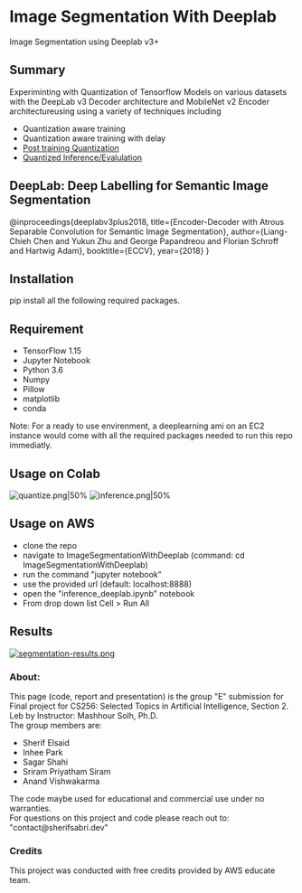# Image Segmentation With Deeplab
Image Segmentation using Deeplab v3+

## Summary
<p>Experiminting with Quantization of Tensorflow Models on various datasets with the DeepLab v3 Decoder architecture and MobileNet v2 Encoder architectureusing using a variety of techniques including 
<ul>
  <li>Quantization aware training </li>
  <li>Quantization aware training with delay </li>
  <li><a href="https://github.com/SherifSabri/ImageSegmentationWithDeeplab/blob/master/CS256_GroupE_PostQuantization.ipynb">Post training Quantization</a></li>
  <li> <a href="https://github.com/SherifSabri/ImageSegmentationWithDeeplab/blob/master/CS256_GroupE_inference_deeplab.ipynb">Quantized Inference/Evalulation </a></li>
</ul>
</p>

## DeepLab: Deep Labelling for Semantic Image Segmentation
@inproceedings{deeplabv3plus2018,
  title={Encoder-Decoder with Atrous Separable Convolution for Semantic Image Segmentation},
  author={Liang-Chieh Chen and Yukun Zhu and George Papandreou and Florian Schroff and Hartwig Adam},
  booktitle={ECCV},
  year={2018}
}

## Installation
pip install all the following required packages.

## Requirement
<ul>
  <li>TensorFlow 1.15</li>
  <li>Jupyter Notebook</li>
  <li>Python 3.6</li>
  <li>Numpy</li>
  <li>Pillow</li>
  <li>matplotlib</li>
  <li>conda</li>
</ul>
<p>Note: For a ready to use envirenment, a deeplearning ami on an EC2 instance would come with all the required packages needed to run this repo immediatly. </p>

## Usage on Colab
![quantize.png|50%](https://raw.github.com/SherifSabri/ImageSegmentationWithDeeplab/master/quantize.png)
![inference.png|50%](https://raw.github.com/SherifSabri/ImageSegmentationWithDeeplab/master/inference.png)

## Usage on AWS
<ul>
  <li>clone the repo</li>
  <li>navigate to ImageSegmentationWithDeeplab (command: cd ImageSegmentationWithDeeplab)</li>  
  <li>run the command "jupyter notebook"</li>  
  <li>use the provided url (default: localhost:8888)</li>
  <li>open the "inference_deeplab.ipynb" notebook</li>
  <li>From drop down list Cell > Run All </li>
</ul>

## Results
[![segmentation-results.png](https://i.postimg.cc/7PgkjyBQ/segmentation-results.png)](https://postimg.cc/c6428PGQ)

### About:

<p>This page (code, report and presentation) is the group "E" submission for Final project for CS256: Selected Topics in Artificial Intelligence, Section 2. Leb by Instructor: Mashhour Solh, Ph.D.
</br>
The group members are:
<ul>
  <li>Sherif Elsaid</li>
  <li>Inhee Park</li>
  <li>Sagar Shahi</li>
  <li>Sriram Priyatham Siram</li>
  <li>Anand Vishwakarma</li>
</ul>
The code maybe used for educational and commercial use under no warranties. 
</br>For questions on this project and code please reach out to: 
</br>"contact@sherifsabri.dev"

### Credits
<p>This project was conducted with free credits provided by AWS educate team.</p>
